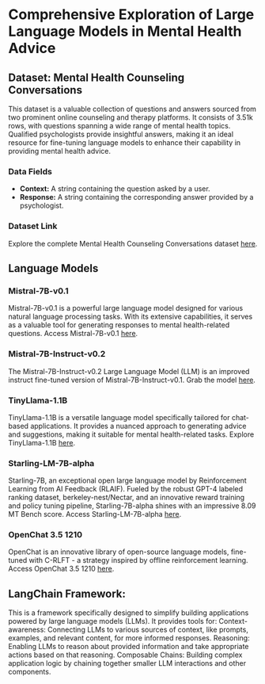 # Comprehensive Exploration of Large Language Models in Mental Health Advice

## Dataset: Mental Health Counseling Conversations

This dataset is a valuable collection of questions and answers sourced from two prominent online counseling and therapy platforms. It consists of 3.51k rows, with questions spanning a wide range of mental health topics. Qualified psychologists provide insightful answers, making it an ideal resource for fine-tuning language models to enhance their capability in providing mental health advice.

### Data Fields
- **Context:** A string containing the question asked by a user.
- **Response:** A string containing the corresponding answer provided by a psychologist.

### Dataset Link

Explore the complete Mental Health Counseling Conversations dataset [here](https://huggingface.co/datasets/Amod/mental_health_counseling_conversations).


## Language Models

### Mistral-7B-v0.1
Mistral-7B-v0.1 is a powerful large language model designed for various natural language processing tasks. With its extensive capabilities, it serves as a valuable tool for generating responses to mental health-related questions. Access Mistral-7B-v0.1 [here](https://huggingface.co/mistralai/Mistral-7B-v0.1).

### Mistral-7B-Instruct-v0.2
The Mistral-7B-Instruct-v0.2 Large Language Model (LLM) is an improved instruct fine-tuned version of Mistral-7B-Instruct-v0.1. Grab the model [here](https://huggingface.co/mistralai/Mistral-7B-Instruct-v0.2).

### TinyLlama-1.1B
TinyLlama-1.1B is a versatile language model specifically tailored for chat-based applications. It provides a nuanced approach to generating advice and suggestions, making it suitable for mental health-related tasks. Explore TinyLlama-1.1B [here](https://huggingface.co/TinyLlama/TinyLlama-1.1B-Chat-v1.0).

### Starling-LM-7B-alpha
Starling-7B, an exceptional open large language model by Reinforcement Learning from AI Feedback (RLAIF). Fueled by the robust GPT-4 labeled ranking dataset, berkeley-nest/Nectar, and an innovative reward training and policy tuning pipeline, Starling-7B-alpha shines with an impressive 8.09 MT Bench score. Access Starling-LM-7B-alpha [here](https://huggingface.co/berkeley-nest/Starling-LM-7B-alpha).

### OpenChat 3.5 1210
OpenChat is an innovative library of open-source language models, fine-tuned with C-RLFT - a strategy inspired by offline reinforcement learning. Access OpenChat 3.5 1210 [here](https://huggingface.co/openchat/openchat-3.5-1210).

## LangChain Framework:

This is a framework specifically designed to simplify building applications powered by large language models (LLMs).
It provides tools for:
Context-awareness: Connecting LLMs to various sources of context, like prompts, examples, and relevant content, for more informed responses.
Reasoning: Enabling LLMs to reason about provided information and take appropriate actions based on that reasoning.
Composable Chains: Building complex application logic by chaining together smaller LLM interactions and other components.
